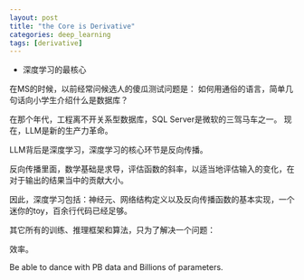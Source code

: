 ```yaml
---
layout: post
title: "the Core is Derivative"
categories: deep_learning
tags: [derivative]
---
```


* 深度学习的最核心

在MS的时候，以前经常问候选人的傻瓜测试问题是：
如何用通俗的语言，简单几句话向小学生介绍什么是数据库？

在那个年代，工程离不开关系型数据库，SQL Server是微软的三驾马车之一。
现在，LLM是新的生产力革命。

LLM背后是深度学习，深度学习的核心环节是反向传播。

反向传播里面，数学基础是求导，评估函数的斜率，以适当地评估输入的变化，在对于输出的结果当中的贡献大小。

因此，深度学习包括：神经元、网络结构定义以及反向传播函数的基本实现，一个迷你的toy，百余行代码已经足够。

其它所有的训练、推理框架和算法，只为了解决一个问题：

效率。

Be able to dance with PB data and Billions of parameters.

